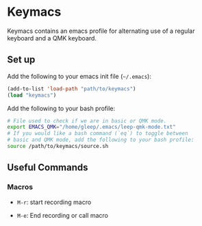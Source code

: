 # Keymacs

Keymacs contains an emacs profile for alternating use of a regular keyboard and a QMK keyboard.

## Set up

Add the following to your emacs init file (`~/.emacs`):

```lisp
(add-to-list 'load-path "path/to/keymacs")
(load "keymacs")
```

Add the following to your bash profile:

```bash
# File used to check if we are in basic or QMK mode.
export EMACS_QMK="/home/gleep/.emacs/leep-qmk-mode.txt"
# If you would like a bash command (`eq`) to toggle between
# basic and QMK mode, add the following to your bash profile:
source /path/to/keymacs/source.sh
```

## Useful Commands

### Macros
 
 - `M-r`: start recording macro

 - `M-e`: End recording or call macro
